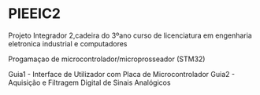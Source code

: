 # PIEEIC2
Projeto Integrador 2,cadeira do 3ºano curso de licenciatura em engenharia eletronica industrial e computadores

Progamaçao de microcontrolador/microprosseador (STM32)

Guia1 -  Interface de Utilizador com Placa de Microcontrolador
Guia2 -  Aquisição e Filtragem Digital de Sinais Analógicos
